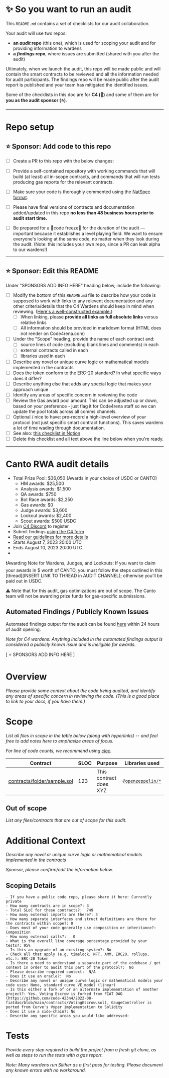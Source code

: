 # ✨ So you want to run an audit

This `README.md` contains a set of checklists for our audit collaboration.

Your audit will use two repos: 
- **an _audit_ repo** (this one), which is used for scoping your audit and for providing information to wardens
- **a _findings_ repo**, where issues are submitted (shared with you after the audit) 

Ultimately, when we launch the audit, this repo will be made public and will contain the smart contracts to be reviewed and all the information needed for audit participants. The findings repo will be made public after the audit report is published and your team has mitigated the identified issues.

Some of the checklists in this doc are for **C4 (🐺)** and some of them are for **you as the audit sponsor (⭐️)**.

---

# Repo setup

## ⭐️ Sponsor: Add code to this repo

- [ ] Create a PR to this repo with the below changes:
- [ ] Provide a self-contained repository with working commands that will build (at least) all in-scope contracts, and commands that will run tests producing gas reports for the relevant contracts.
- [ ] Make sure your code is thoroughly commented using the [NatSpec format](https://docs.soliditylang.org/en/v0.5.10/natspec-format.html#natspec-format).
- [ ] Please have final versions of contracts and documentation added/updated in this repo **no less than 48 business hours prior to audit start time.**
- [ ] Be prepared for a 🚨code freeze🚨 for the duration of the audit — important because it establishes a level playing field. We want to ensure everyone's looking at the same code, no matter when they look during the audit. (Note: this includes your own repo, since a PR can leak alpha to our wardens!)


---

## ⭐️ Sponsor: Edit this README

Under "SPONSORS ADD INFO HERE" heading below, include the following:

- [ ] Modify the bottom of this `README.md` file to describe how your code is supposed to work with links to any relevent documentation and any other criteria/details that the C4 Wardens should keep in mind when reviewing. ([Here's a well-constructed example.](https://github.com/code-423n4/2022-08-foundation#readme))
  - [ ] When linking, please **provide all links as full absolute links** versus relative links
  - [ ] All information should be provided in markdown format (HTML does not render on Code4rena.com)
- [ ] Under the "Scope" heading, provide the name of each contract and:
  - [ ] source lines of code (excluding blank lines and comments) in each
  - [ ] external contracts called in each
  - [ ] libraries used in each
- [ ] Describe any novel or unique curve logic or mathematical models implemented in the contracts
- [ ] Does the token conform to the ERC-20 standard? In what specific ways does it differ?
- [ ] Describe anything else that adds any special logic that makes your approach unique
- [ ] Identify any areas of specific concern in reviewing the code
- [ ] Review the Gas award pool amount. This can be adjusted up or down, based on your preference - just flag it for Code4rena staff so we can update the pool totals across all comms channels. 
- [ ] Optional / nice to have: pre-record a high-level overview of your protocol (not just specific smart contract functions). This saves wardens a lot of time wading through documentation.
- [ ] See also: [this checklist in Notion](https://code4rena.notion.site/Key-info-for-Code4rena-sponsors-f60764c4c4574bbf8e7a6dbd72cc49b4#0cafa01e6201462e9f78677a39e09746)
- [ ] Delete this checklist and all text above the line below when you're ready.

---

# Canto RWA audit details
- Total Prize Pool: $36,050 (Awards in your choice of USDC or CANTO)
  - HM awards: $25,500 
  - Analysis awards: $1,500 
  - QA awards: $750 
  - Bot Race awards: $2,250 
  - Gas awards: $0 
  - Judge awards: $3,600
  - Lookout awards: $2,400 
  - Scout awards: $500 USDC
- Join [C4 Discord](https://discord.gg/code4rena) to register
- Submit findings [using the C4 form](https://code4rena.com/contests/2023-08-canto-rwa/submit)
- [Read our guidelines for more details](https://docs.code4rena.com/roles/wardens)
- Starts August 7, 2023 20:00 UTC 
- Ends August 10, 2023 20:00 UTC
- 
❗️Awarding Note for Wardens, Judges, and Lookouts: If you want to claim your awards in $ worth of CANTO, you must follow the steps outlined in this [thread](INSERT LINK TO THREAD in AUDIT CHANNEL); otherwise you'll be paid out in USDC.

⚠️ Note that for this audit, gas optimizations are out of scope. The Canto team will not be awarding prize funds for gas-specific submissions.

## Automated Findings / Publicly Known Issues

Automated findings output for the audit can be found [here](bot-report.md) within 24 hours of audit opening.

*Note for C4 wardens: Anything included in the automated findings output is considered a publicly known issue and is ineligible for awards.*

[ ⭐️ SPONSORS ADD INFO HERE ]

# Overview

*Please provide some context about the code being audited, and identify any areas of specific concern in reviewing the code. (This is a good place to link to your docs, if you have them.)*

# Scope

*List all files in scope in the table below (along with hyperlinks) -- and feel free to add notes here to emphasize areas of focus.*

*For line of code counts, we recommend using [cloc](https://github.com/AlDanial/cloc).* 

| Contract | SLOC | Purpose | Libraries used |  
| ----------- | ----------- | ----------- | ----------- |
| [contracts/folder/sample.sol](contracts/folder/sample.sol) | 123 | This contract does XYZ | [`@openzeppelin/*`](https://openzeppelin.com/contracts/) |

## Out of scope

*List any files/contracts that are out of scope for this audit.*

# Additional Context

*Describe any novel or unique curve logic or mathematical models implemented in the contracts*

*Sponsor, please confirm/edit the information below.*

## Scoping Details 
```
- If you have a public code repo, please share it here: Currently private 
- How many contracts are in scope?: 3  
- Total SLoC for these contracts?:  749
- How many external imports are there?: 3 
- How many separate interfaces and struct definitions are there for the contracts within scope?: 0  
- Does most of your code generally use composition or inheritance?: Composition
- How many external calls?:   0
- What is the overall line coverage percentage provided by your tests?: 95%
- Is this an upgrade of an existing system?: No
- Check all that apply (e.g. timelock, NFT, AMM, ERC20, rollups, etc.): ERC-20 Token
- Is there a need to understand a separate part of the codebase / get context in order to audit this part of the protocol?:  No
- Please describe required context:  N/A
- Does it use an oracle?:  No
- Describe any novel or unique curve logic or mathematical models your code uses: None, standard curve VE model (linear) 
- Is this either a fork of or an alternate implementation of another project?: Yes. Voting Escrow is forked from FIAT DAO (https://github.com/code-423n4/2022-08-fiatdao/blob/main/contracts/VotingEscrow.sol), GaugeController is ported from Curve's Vyper implementation to Solidity   
- Does it use a side-chain?: No
- Describe any specific areas you would like addressed: 
```

# Tests

*Provide every step required to build the project from a fresh git clone, as well as steps to run the tests with a gas report.* 

*Note: Many wardens run Slither as a first pass for testing.  Please document any known errors with no workaround.* 
